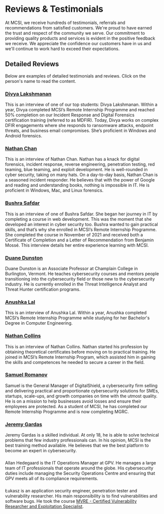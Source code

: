 # Reviews & Testimonials

At MCSI, we receive hundreds of testimonials, referrals and recommendations from satisfied customers. We're proud to have earned the trust and respect of the community we serve. Our commitment to providing quality products and services is evident in the positive feedback we receive. We appreciate the confidence our customers have in us and we'll continue to work hard to exceed their expectations.

## Detailed Reviews

Below are examples of detailed testimonials and reviews. Click on the person's name to read the content.

### [Divya Lakshmanan](review-and-testimonial-divya-lakshmanan)

This is an interview of one of our top students: Divya Lakshmanan. Within a year, Divya completed MCSI’s Remote Internship Programme and reached 50% completion on our Incident Response and Digital Forensics certification training (referred to as MDFIR). Today, Divya works on complex DFIR engagements where she responds to ransomware attacks, endpoint threats, and business email compromises. She’s proficient in Windows and Android forensics.

### [Nathan Chan](review-and-testimonial-nathan-chan)

This is an interview of Nathan Chan. Nathan has a knack for digital forensics, incident response, reverse engineering, penetration testing, red teaming, blue teaming, and exploit development. He is well-rounded in cyber security, taking on many hats. On a day-to-day basis, Nathan Chan is a seasoned incident responder. He believes that with the power of Google and reading and understanding books, nothing is impossible in IT. He is proficient in Windows, Mac, and Linux forensics.

### [Bushra Safdar](review-and-testimonial-bushra-safdar)

This is an interview of one of Bushra Safdar. She began her journey in IT by completing a course in web development. This was the moment that she developed an interest in cyber security too. Bushra wanted to gain practical skills, and that’s why she enrolled in MCSI’s Remote Internship Programme. She completed the course in November of 2021 and received both a Certificate of Completion and a Letter of Recommendation from Benjamin Mossé. This interview details her entire experience learning with MCSI.

### [Duane Dunston](review-and-testimonial-duane-dunston)

Duane Dunston is an Associate Professor at Champlain College in Burlington, Vermont. He teaches cybersecurity courses and mentors people transitioning into the cybersecurity field or those new to the cybersecurity industry. He is currently enrolled in the Threat Intelligence Analyst and Threat Hunter certification programs.

### [Anushka Lal](review-and-testimonial-anushka-lal)

This is an interview of Anushka Lal. Within a year, Anushka completed MCSI’s Remote Internship Programme while studying for her Bachelor's Degree in Computer Engineering.

### [Nathan Collins](review-and-testimonial-nathan-collins)

This is an interview of Nathan Collins. Nathan started his profession by obtaining theoretical certificates before moving on to practical training. He joined in MCSI’s Remote Internship Program, which assisted him in gaining the skills and competences he needed to secure a career in the field.

### [Samuel Romanov](review-and-testimonial-samuel-romanov)

Samuel is the General Manager of DigitalShield, a cybersecurity firm selling and delivering practical and proportionate cybersecurity solutions for SMEs, startups, scale-ups, and growth companies on time with the utmost quality. He is on a mission to help businesses avoid losses and ensure their employees are protected. As a student of MCSI, he has completed our Remote Internship Programme and is now completing MGRC.

### [Jeremy Gardas](review-and-testimonial-jeremy-gardas)

Jeremy Gardas is a skilled individual. At only 18, he is able to solve technical problems that few industry professionals can. In his opinion, MCSI is the best training method available. He believes that we the best platform to become an expert in cybersecurity. 

### [](review-and-testimonial-allan-hedegaard)

Allan Hedegaard is the IT Operations Manager at GPV. He manages a large team of IT professionals that operate around the globe. His cybersecurity duties include managing the Security Operations Centre and ensuring that GPV meets all of its compliance requirements.

### [](review-and-testimonial-lukasz-wierzbicki)

Łukasz is an application security engineer, penetration tester and vulnerability researcher. His main responsibility is to find vulnerabilities and software bugs. He took the course [MVRE - Certified Vulnerability Researcher and Exploitation Specialist](https://www.mosse-institute.com/certifications/mvre-vulnerability-researcher-and-exploitation-specialist.html).
